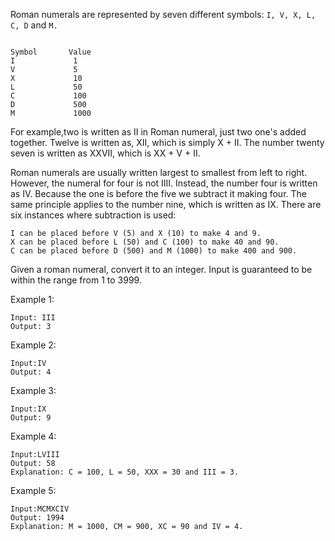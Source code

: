 Roman numerals are represented by seven different symbols: `I, V, X, L, C, D` and `M.`

```

Symbol       Value
I             1
V             5
X             10
L             50
C             100
D             500
M             1000

```

For example,two is written as II in Roman numeral, just two one's added together. Twelve is written as, XII, which is simply X + II. The number twenty seven is written as XXVII, which is XX + V + II.

Roman numerals are usually written largest to smallest from left to right. However, the numeral for four is not IIII. Instead, the number four is written as IV. Because the one is before the five we subtract it making four. The same principle applies to the number nine, which is written as IX. There are six instances where subtraction is used:


	I can be placed before V (5) and X (10) to make 4 and 9.
	X can be placed before L (50) and C (100) to make 40 and 90.
	C can be placed before D (500) and M (1000) to make 400 and 900.


Given a roman numeral, convert it to an integer. Input is guaranteed to be within the range from 1 to 3999.

Example 1:
```
Input: III
Output: 3
```


Example 2:
```
Input:IV
Output: 4
```

Example 3:
```
Input:IX
Output: 9
```

Example 4:
```
Input:LVIII
Output: 58
Explanation: C = 100, L = 50, XXX = 30 and III = 3.
```

Example 5:
```
Input:MCMXCIV
Output: 1994
Explanation: M = 1000, CM = 900, XC = 90 and IV = 4.
```
